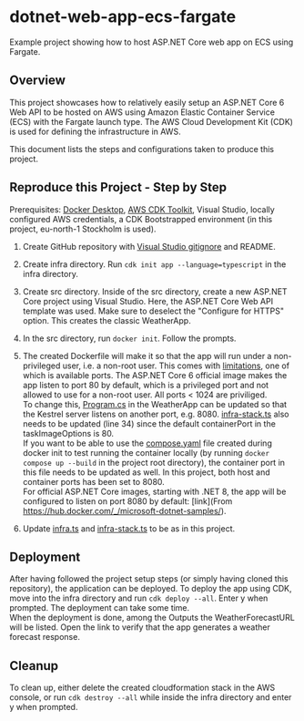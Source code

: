 # dotnet-web-app-ecs-fargate
Example project showing how to host ASP.NET Core web app on ECS using Fargate.

## Overview
This project showcases how to relatively easily setup an ASP.NET Core 6 Web API to be hosted on AWS using Amazon Elastic Container Service (ECS) with the Fargate launch type. The AWS Cloud Development Kit (CDK) is used for defining the infrastructure in AWS.  

This document lists the steps and configurations taken to produce this project.

## Reproduce this Project - Step by Step
Prerequisites: [Docker Desktop](https://www.docker.com/products/docker-desktop/), [AWS CDK Toolkit](https://docs.aws.amazon.com/cdk/v2/guide/cli.html), Visual Studio, locally configured AWS credentials, a CDK Bootstrapped environment (in this project, eu-north-1 Stockholm is used).

1. Create GitHub repository with [Visual Studio gitignore](https://github.com/github/gitignore/blob/main/VisualStudio.gitignore) and README.

2. Create infra directory. Run `cdk init app --language=typescript` in the infra directory.

3. Create src directory. Inside of the src directory, create a new ASP.NET Core project using Visual Studio. Here, the ASP.NET Core Web API template was used. Make sure to deselect the "Configure for HTTPS" option. This creates the classic WeatherApp.

4. In the src directory, run `docker init`. Follow the prompts.

5. The created Dockerfile will make it so that the app will run under a non-privileged user, i.e. a non-root user. This comes with [limitations](https://docs.docker.com/engine/security/rootless/#known-limitations), one of which is available ports. The ASP.NET Core 6 official image makes the app listen to port 80 by default, which is a privileged port and not allowed to use for a non-root user. All ports < 1024 are priviliged.  
To change this, [Program.cs](src/WeatherApp/WeatherApp/Program.cs) in the WeatherApp can be updated so that the Kestrel server listens on another port, e.g. 8080. [infra-stack.ts](infra/lib/infra-stack.ts) also needs to be updated (line 34) since the default containerPort in the taskImageOptions is 80.  
If you want to be able to use the [compose.yaml](compose.yaml) file created during docker init to test running the container locally (by running `docker compose up --build` in the project root directory), the container port in this file needs to be updated as well. In this project, both host and container ports has been set to 8080.  
For official ASP.NET Core images, starting with .NET 8, the app will be configured to listen on port 8080 by default: [link](From https://hub.docker.com/_/microsoft-dotnet-samples/).

6. Update [infra.ts](infra/bin/infra.ts) and [infra-stack.ts](infra/lib/infra-stack.ts) to be as in this project.

## Deployment
After having followed the project setup steps (or simply having cloned this repository), the application can be deployed. To deploy the app using CDK, move into the infra directory and run `cdk deploy --all`. Enter y when prompted. The deployment can take some time.  
When the deployment is done, among the Outputs the WeatherForecastURL will be listed. Open the link to verify that the app generates a weather forecast response.  

## Cleanup
To clean up, either delete the created cloudformation stack in the AWS console, or run `cdk destroy --all` while inside the infra directory and enter y when prompted.